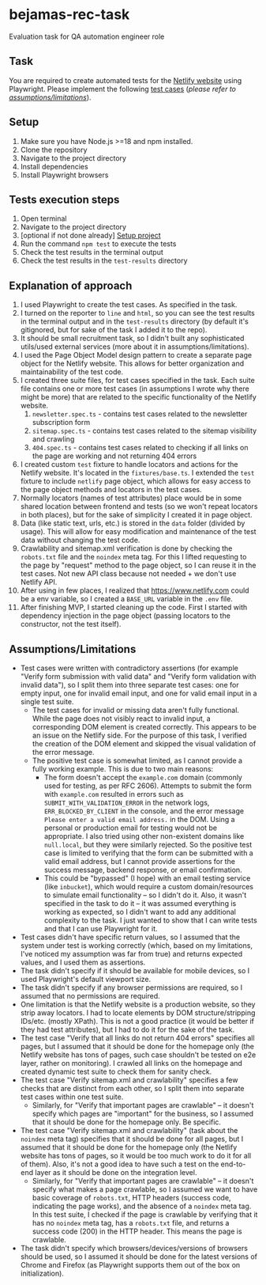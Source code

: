 # bejamas-rec-task

Evaluation task for QA automation engineer role

## Task

You are required to create automated tests for the [Netlify website](https://www.netlify.com/) using Playwright. Please implement the following [test cases](./TEST_CASES.md) (_please refer to [assumptions/limitations](#assumptionslimitations)_).

## Setup

1. Make sure you have Node.js >=18 and npm installed.
2. Clone the repository
3. Navigate to the project directory
4. Install dependencies
5. Install Playwright browsers

## Tests execution steps

1. Open terminal
2. Navigate to the project directory
3. [optional if not done already] [Setup project](#setup)
4. Run the command `npm test` to execute the tests
5. Check the test results in the terminal output
6. Check the test results in the `test-results` directory

## Explanation of approach

1. I used Playwright to create the test cases. As specified in the task.
2. I turned on the reporter to `line` and `html`, so you can see the test results in the terminal output and in the `test-results` directory (by default it's gitignored, but for sake of the task I added it to the repo).
3. It should be small recruitment task, so I didn't built any sophisticated utils/used external services (more about it in assumptions/limitations).
4. I used the Page Object Model design pattern to create a separate page object for the Netlify website. This allows for better organization and maintainability of the test code.
5. I created three suite files, for test cases specified in the task. Each suite file contains one or more test cases (in assumptions I wrote why there might be more) that are related to the specific functionality of the Netlify website.
   1. `newsletter.spec.ts` - contains test cases related to the newsletter subscription form
   2. `sitemap.spec.ts` - contains test cases related to the sitemap visibility and crawling
   3. `404.spec.ts` - contains test cases related to checking if all links on the page are working and not returning 404 errors
6. I created custom `test` fixture to handle locators and actions for the Netlify website. It's located in the `fixtures/base.ts`. I extended the `test` fixture to include `netlify` page object, which allows for easy access to the page object methods and locators in the test cases.
7. Normally locators (names of test attributes) place would be in some shared location between frontend and tests (so we won't repeat locators in both places), but for the sake of simplicity I created it in page object.
8. Data (like static text, urls, etc.) is stored in the `data` folder (divided by usage). This will allow for easy modification and maintenance of the test data without changing the test code.
9. Crawlability and sitemap.xml verification is done by checking the `robots.txt` file and the `noindex` meta tag. For this I lifted requesting to the page by "request" method to the page object, so I can reuse it in the test cases. Not new API class because not needed + we don't use Netlify API.
10. After using in few places, I realized that <https://www.netlify.com> could be a env variable, so I created a `BASE_URL` variable in the `.env` file.
11. After finishing MVP, I started cleaning up the code. First I started with dependency injection in the page object (passing locators to the constructor, not the test itself).

## Assumptions/Limitations

- Test cases were written with contradictory assertions (for example "Verify form submission with valid data" and "Verify form validation with invalid data"), so I split them into three separate test cases: one for empty input, one for invalid email input, and one for valid email input in a single test suite.
  - The test cases for invalid or missing data aren't fully functional. While the page does not visibly react to invalid input, a corresponding DOM element is created correctly. This appears to be an issue on the Netlify side. For the purpose of this task, I verified the creation of the DOM element and skipped the visual validation of the error message.
  - The positive test case is somewhat limited, as I cannot provide a fully working example. This is due to two main reasons:
    - The form doesn't accept the `example.com` domain (commonly used for testing, as per RFC 2606). Attempts to submit the form with `example.com` resulted in errors such as `SUBMIT_WITH_VALIDATION_ERROR` in the network logs, `ERR_BLOCKED_BY_CLIENT` in the console, and the error message `Please enter a valid email address.` in the DOM. Using a personal or production email for testing would not be appropriate. I also tried using other non-existent domains like `null.local`, but they were similarly rejected. So the positive test case is limited to verifying that the form can be submitted with a valid email address, but I cannot provide assertions for the success message, backend response, or email confirmation.
    - This could be "bypassed" (I hope) with an email testing service (like `inbucket`), which would require a custom domain/resources to simulate email functionality – so I didn't do it. Also, it wasn't specified in the task to do it – it was assumed everything is working as expected, so I didn't want to add any additional complexity to the task. I just wanted to show that I can write tests and that I can use Playwright for it.
- Test cases didn't have specific return values, so I assumed that the system under test is working correctly (which, based on my limitations, I've noticed my assumption was far from true) and returns expected values, and I used them as assertions.
- The task didn't specify if it should be available for mobile devices, so I used Playwright's default viewport size.
- The task didn't specify if any browser permissions are required, so I assumed that no permissions are required.
- One limitation is that the Netlify website is a production website, so they strip away locators. I had to locate elements by DOM structure/stripping IDs/etc. (mostly XPath). This is not a good practice (it would be better if they had test attributes), but I had to do it for the sake of the task.
- The test case "Verify that all links do not return 404 errors" specifies all pages, but I assumed that it should be done for the homepage only (the Netlify website has tons of pages, such case shouldn't be tested on e2e layer, rather on monitoring). I crawled all links on the homepage and created dynamic test suite to check them for sanity check.
- The test case "Verify sitemap.xml and crawlability" specifies a few checks that are distinct from each other, so I split them into separate test cases within one test suite.
  - Similarly, for "Verify that important pages are crawlable" – it doesn't specify which pages are "important" for the business, so I assumed that it should be done for the homepage only. Be specific.
- The test case "Verify sitemap.xml and crawlability" (task about the `noindex` meta tag) specifies that it should be done for all pages, but I assumed that it should be done for the homepage only (the Netlify website has tons of pages, so it would be too much work to do it for all of them). Also, it's not a good idea to have such a test on the end-to-end layer as it should be done on the integration level.
  - Similarly, for "Verify that important pages are crawlable" – it doesn't specify what makes a page crawlable, so I assumed we want to have basic coverage of `robots.txt`, HTTP headers (success code, indicating the page works), and the absence of a `noindex` meta tag. In this test suite, I checked if the page is crawlable by verifying that it has no `noindex` meta tag, has a `robots.txt` file, and returns a success code (200) in the HTTP header. This means the page is crawlable.
- The task didn't specify which browsers/devices/versions of browsers should be used, so I assumed it should be done for the latest versions of Chrome and Firefox (as Playwright supports them out of the box on initialization).